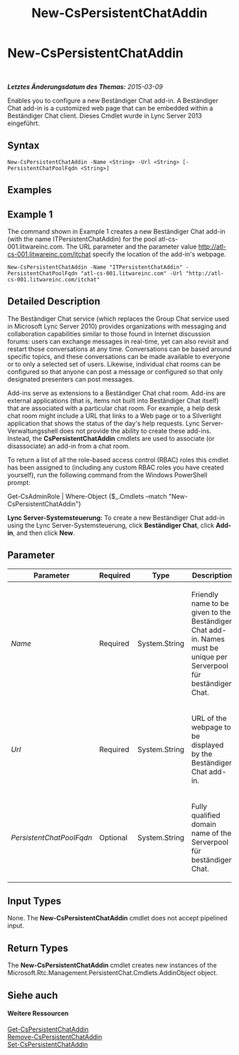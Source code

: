 ﻿---
title: New-CsPersistentChatAddin
TOCTitle: New-CsPersistentChatAddin
ms:assetid: 0566f4c2-0903-4dd1-87bc-784f0bdb4391
ms:mtpsurl: https://technet.microsoft.com/de-de/library/JJ204641(v=OCS.15)
ms:contentKeyID: 49293044
ms.date: 05/19/2016
mtps_version: v=OCS.15
ms.translationtype: HT
---

# New-CsPersistentChatAddin

 

_**Letztes Änderungsdatum des Themas:** 2015-03-09_

Enables you to configure a new Beständiger Chat add-in. A Beständiger Chat add-in is a customized web page that can be embedded within a Beständiger Chat client. Dieses Cmdlet wurde in Lync Server 2013 eingeführt.

## Syntax

    New-CsPersistentChatAddin -Name <String> -Url <String> [-PersistentChatPoolFqdn <String>]

## Examples

## Example 1

The command shown in Example 1 creates a new Beständiger Chat add-in (with the name ITPersistentChatAddin) for the pool atl-cs-001.litwareinc.com. The URL parameter and the parameter value http://atl-cs-001.litwareinc.com/itchat specify the location of the add-in's webpage.

    New-CsPersistentChatAddin -Name "ITPersistentChatAddin" -PersistentChatPoolFqdn "atl-cs-001.litwareinc.com" -Url "http://atl-cs-001.litwareinc.com/itchat"

## Detailed Description

The Beständiger Chat service (which replaces the Group Chat service used in Microsoft Lync Server 2010) provides organizations with messaging and collaboration capabilities similar to those found in Internet discussion forums: users can exchange messages in real-time, yet can also revisit and restart those conversations at any time. Conversations can be based around specific topics, and these conversations can be made available to everyone or to only a selected set of users. Likewise, individual chat rooms can be configured so that anyone can post a message or configured so that only designated presenters can post messages.

Add-ins serve as extensions to a Beständiger Chat chat room. Add-ins are external applications (that is, items not built into Beständiger Chat itself) that are associated with a particular chat room. For example, a help desk chat room might include a URL that links to a Web page or to a Silverlight application that shows the status of the day's help requests. Lync Server-Verwaltungsshell does not provide the ability to create these add-ins. Instead, the **CsPersistentChatAddin** cmdlets are used to associate (or disassociate) an add-in from a chat room.

To return a list of all the role-based access control (RBAC) roles this cmdlet has been assigned to (including any custom RBAC roles you have created yourself), run the following command from the Windows PowerShell prompt:

Get-CsAdminRole | Where-Object {$\_.Cmdlets –match "New-CsPersistentChatAddin"}

**Lync Server-Systemsteuerung:** To create a new Beständiger Chat add-in using the Lync Server-Systemsteuerung, click **Beständiger Chat**, click **Add-in**, and then click **New**.

## Parameter


<table>
<colgroup>
<col style="width: 25%" />
<col style="width: 25%" />
<col style="width: 25%" />
<col style="width: 25%" />
</colgroup>
<thead>
<tr class="header">
<th>Parameter</th>
<th>Required</th>
<th>Type</th>
<th>Description</th>
</tr>
</thead>
<tbody>
<tr class="odd">
<td><p><em>Name</em></p></td>
<td><p>Required</p></td>
<td><p>System.String</p></td>
<td><p>Friendly name to be given to the Beständiger Chat add-in. Names must be unique per Serverpool für beständigen Chat.</p></td>
</tr>
<tr class="even">
<td><p><em>Url</em></p></td>
<td><p>Required</p></td>
<td><p>System.String</p></td>
<td><p>URL of the webpage to be displayed by the Beständiger Chat add-in.</p></td>
</tr>
<tr class="odd">
<td><p><em>PersistentChatPoolFqdn</em></p></td>
<td><p>Optional</p></td>
<td><p>System.String</p></td>
<td><p>Fully qualified domain name of the Serverpool für beständigen Chat.</p></td>
</tr>
</tbody>
</table>


## Input Types

None. The **New-CsPersistentChatAddin** cmdlet does not accept pipelined input.

## Return Types

The **New-CsPersistentChatAddin** cmdlet creates new instances of the Microsoft.Rtc.Management.PersistentChat.Cmdlets.AddinObject object.

## Siehe auch

#### Weitere Ressourcen

[Get-CsPersistentChatAddin](get-cspersistentchataddin.md)  
[Remove-CsPersistentChatAddin](remove-cspersistentchataddin.md)  
[Set-CsPersistentChatAddin](set-cspersistentchataddin.md)

